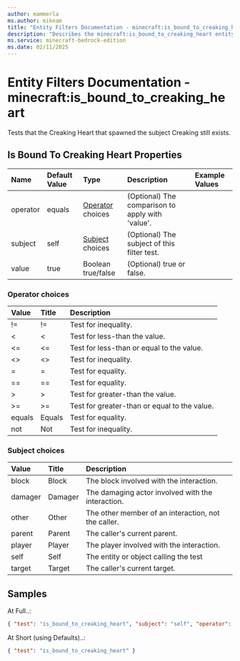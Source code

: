 ```yaml
---
author: mammerla
ms.author: mikeam
title: "Entity Filters Documentation - minecraft:is_bound_to_creaking_heart"
description: "Describes the minecraft:is_bound_to_creaking_heart entity filter element"
ms.service: minecraft-bedrock-edition
ms.date: 02/11/2025 
---
```


# Entity Filters Documentation - minecraft:is_bound_to_creaking_heart

Tests that the Creaking Heart that spawned the subject Creaking still exists.


## Is Bound To Creaking Heart Properties

|Name       |Default Value |Type |Description |Example Values |
|:----------|:-------------|:----|:-----------|:------------- |
| operator | equals | [Operator](#operator-choices) choices | (Optional) The comparison to apply with 'value'. |  | 
| subject | self | [Subject](#subject-choices) choices | (Optional) The subject of this filter test. |  | 
| value | true | Boolean true/false | (Optional) true or false. |  | 

### Operator choices

|Value       |Title |Description |
|:-----------|:-----|:-----------|
| != | != | Test for inequality.|
| < | < | Test for less-than the value.|
| <= | <= | Test for less-than or equal to the value.|
| <> | <> | Test for inequality.|
| = | = | Test for equality.|
| == | == | Test for equality.|
| > | > | Test for greater-than the value.|
| >= | >= | Test for greater-than or equal to the value.|
| equals | Equals | Test for equality.|
| not | Not | Test for inequality.|

### Subject choices

|Value       |Title |Description |
|:-----------|:-----|:-----------|
| block | Block | The block involved with the interaction.|
| damager | Damager | The damaging actor involved with the interaction.|
| other | Other | The other member of an interaction, not the caller.|
| parent | Parent | The caller's current parent.|
| player | Player | The player involved with the interaction.|
| self | Self | The entity or object calling the test|
| target | Target | The caller's current target.|

## Samples

At Full..: 

```json
{ "test": "is_bound_to_creaking_heart", "subject": "self", "operator": "equals", "value": "true" }
```

At Short (using Defaults)..: 

```json
{ "test": "is_bound_to_creaking_heart" }
```
